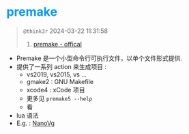 # <font color=#0099ff> **premake** </font>

> `@think3r` 2024-03-22 11:31:58
>
> 1. [premake - offical](https://premake.realjf.io/getting-started/using-premake.html)

- Premake 是一个小型命令行可执行文件，以单个文件形式提供.
- 提供了一系列 action 来生成项目 :
  - vs2019, vs2015, vs ...
  - gmake2 : GNU Makefile
  - xcode4 : xCode 项目
  - 更多见 `premake5 --help`
  - 看
- lua 语法
- E.g. : [NanoVg](https://github.com/lihp1603/nanovg/blob/master/premake4.lua)
